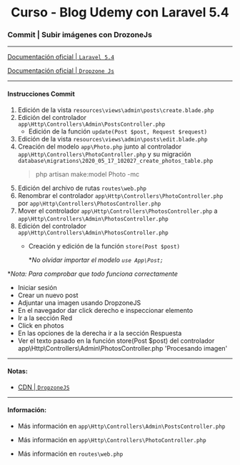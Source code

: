 
<!-- title -->
<h1 align="center">Curso - Blog Udemy con Laravel 5.4</h1>
<!-- end title -->

<!-- commit name -->
### Commit | __Subir imágenes con DrozoneJs__
<!-- end commit name -->

- - - - - - - - - - - - - - - - - - - - - - - - - - - - - -

<!-- official documentation -->
[Documentación oficial | `Laravel 5.4` ](https://laravel.com/docs/5.4)

[Documentación oficial | `Dropzone Js` ](https://www.dropzonejs.com/)
<!-- end official documentation -->

- - - - - - - - - - - - - - - - - - - - - - - - - - - - - -

<!-- commit instructions -->
#### Instrucciones Commit
1. Edición de la vista `resources\views\admin\posts\create.blade.php`
2. Edición del controlador `app\Http\Controllers\Admin\PostsController.php`
   - Edición de la función `update(Post $post, Request $request)`
3. Edición de la vista `resources\views\admin\posts\edit.blade.php`
4. Creación del modelo `app\Photo.php` junto al controlador `app\Http\Controllers\PhotoController.php` y su migración `database\migrations\2020_05_17_102027_create_photos_table.php`
   > php artisan make:model Photo -mc
5. Edición del archivo de rutas `routes\web.php`
6. Renombrar el controlador `app\Http\Controllers\PhotoController.php` por `app\Http\Controllers\PhotosController.php`
7. Mover el controlador `app\Http\Controllers\PhotosController.php` a `app\Http\Controllers\Admin\PhotosController.php`
8. Edición del controlador `app\Http\Controllers\Admin\PhotosController.php`
   - Creación y edición de la función `store(Post $post)`

     **No olvidar importar el modelo `use App\Post;`*
     
**Nota: Para comprobar que todo funciona correctamente*
- Iniciar sesión
- Crear un nuevo post
- Adjuntar una imagen usando DropzoneJS
- En el navegador dar click derecho e inspeccionar elemento
- Ir a la sección Red
- Click en photos
- En las opciones de la derecha ir a la sección Respuesta
- Ver el texto pasado en la función store(Post $post) del controlador app\Http\Controllers\Admin\PhotosController.php 'Procesando imagen'
<!-- end commit instructions -->

- - - - - - - - - - - - - - - - - - - - - - - - - - - - - -

<!-- notes -->
#### Notas:
- [CDN | `DropzoneJS`](https://cdnjs.com/libraries/dropzone/5.0.1)
<!-- end notes -->

- - - - - - - - - - - - - - - - - - - - - - - - - - - - - -

<!-- information -->
#### Información:
- Más información en `app\Http\Controllers\Admin\PostsController.php`

- Más información en `app\Http\Controllers\PhotoController.php`

- Más información en `routes\web.php`
<!-- end information -->